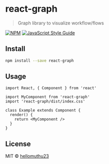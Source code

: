 # react-graph

> Graph library to visualize workflow/flows

[![NPM](https://img.shields.io/npm/v/react-graph.svg)](https://www.npmjs.com/package/react-graph) [![JavaScript Style Guide](https://img.shields.io/badge/code_style-standard-brightgreen.svg)](https://standardjs.com)

## Install

```bash
npm install --save react-graph
```

## Usage

```tsx
import React, { Component } from 'react'

import MyComponent from 'react-graph'
import 'react-graph/dist/index.css'

class Example extends Component {
  render() {
    return <MyComponent />
  }
}
```

## License

MIT © [hellomuthu23](https://github.com/hellomuthu23)
